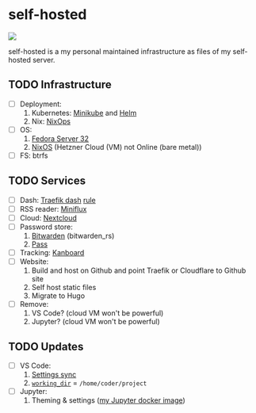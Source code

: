# self-hosted
![](https://img.shields.io/website?down_color=red&up_color=green&url=https%3A%2F%2Fwhoami.estysdesu.com)

self-hosted is a my personal maintained infrastructure as files of my self-hosted server.

## TODO Infrastructure
- [ ] Deployment: 
  1. Kubernetes: [Minikube](https://kubernetes.io/docs/tasks/configure-pod-container/translate-compose-kubernetes/) and [Helm](https://helm.sh/)
  1. Nix: [NixOps](https://nixos.org/nixops/manual/)
- [ ] OS: 
  1. [Fedora Server 32](https://getfedora.org/en/server/download/)
  1. [NixOS](https://nixos.wiki/wiki/Install_NixOS_on_Hetzner_Online) (Hetzner Cloud (VM) not Online (bare metal))
- [ ] FS: btrfs

## TODO Services
- [ ] Dash: [Traefik dash](https://docs.traefik.io/operations/dashboard/) [rule](https://docs.traefik.io/v2.2/operations/dashboard/#dashboard-router-rule)
- [ ] RSS reader: [Miniflux](https://github.com/miniflux/miniflux)
- [ ] Cloud: [Nextcloud](https://blog.ssdnodes.com/blog/self-hosting-nextcloud/#Why_is_selfhosting_Nextcloud_a_good_idea_13)
- [ ] Password store: 
  1. [Bitwarden](https://selfhostedhome.com/self-host-password-management-bitwarden/) (bitwarden_rs)
  1. [Pass](https://www.passwordstore.org/)
- [ ] Tracking: [Kanboard](https://github.com/kanboard/kanboard)
- [ ] Website: 
  1. Build and host on Github and point Traefik or Cloudflare to Github site
  1. Self host static files
  1. Migrate to Hugo
- [ ] Remove: 
  1. VS Code? (cloud VM won't be powerful)
  1. Jupyter? (cloud VM won't be powerful)

## TODO Updates
- [ ] VS Code:	
  1. [Settings sync](https://github.com/cdr/code-server/issues/148)	
  1. [`working_dir`](https://docs.docker.com/compose/compose-file/#domainname-hostname-ipc-mac_address-privileged-read_only-shm_size-stdin_open-tty-user-working_dir) = `/home/coder/project`	
- [ ] Jupyter:
  1. Theming & settings ([my Jupyter docker image](https://github.com/estysdesu/jupyter-stack))
